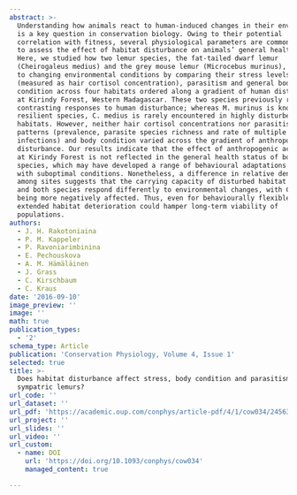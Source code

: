 ```yaml
---
abstract: >-
  Understanding how animals react to human-induced changes in their environment
  is a key question in conservation biology. Owing to their potential
  correlation with fitness, several physiological parameters are commonly used
  to assess the effect of habitat disturbance on animals’ general health status.
  Here, we studied how two lemur species, the fat-tailed dwarf lemur
  (Cheirogaleus medius) and the grey mouse lemur (Microcebus murinus), respond
  to changing environmental conditions by comparing their stress levels
  (measured as hair cortisol concentration), parasitism and general body
  condition across four habitats ordered along a gradient of human disturbance
  at Kirindy Forest, Western Madagascar. These two species previously revealed
  contrasting responses to human disturbance; whereas M. murinus is known as a
  resilient species, C. medius is rarely encountered in highly disturbed
  habitats. However, neither hair cortisol concentrations nor parasitism
  patterns (prevalence, parasite species richness and rate of multiple
  infections) and body condition varied across the gradient of anthropogenic
  disturbance. Our results indicate that the effect of anthropogenic activities
  at Kirindy Forest is not reflected in the general health status of both
  species, which may have developed a range of behavioural adaptations to deal
  with suboptimal conditions. Nonetheless, a difference in relative density
  among sites suggests that the carrying capacity of disturbed habitat is lower,
  and both species respond differently to environmental changes, with C. medius
  being more negatively affected. Thus, even for behaviourally flexible species,
  extended habitat deterioration could hamper long-term viability of
  populations.
authors:
  - J. H. Rakotoniaina
  - P. M. Kappeler
  - P. Ravoniarimbinina
  - E. Pechouskova
  - A. M. Hämäläinen
  - J. Grass
  - C. Kirschbaum
  - C. Kraus
date: '2016-09-10'
image_preview: ''
image: ''
math: true
publication_types:
  - '2'
schema_type: Article
publication: 'Conservation Physiology, Volume 4, Issue 1'
selected: true
title: >-
  Does habitat disturbance affect stress, body condition and parasitism in two
  sympatric lemurs?
url_code: ''
url_dataset: ''
url_pdf: 'https://academic.oup.com/conphys/article-pdf/4/1/cow034/24563008/cow034.pdf'
url_project: ''
url_slides: ''
url_video: ''
url_custom:
  - name: DOI
    url: 'https://doi.org/10.1093/conphys/cow034'
    managed_content: true

---
```

